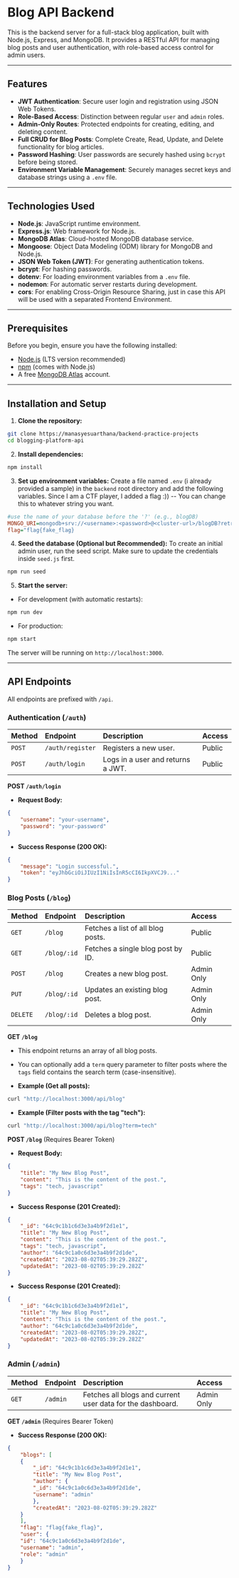 # Blog API Backend

This is the backend server for a full-stack blog application, built with Node.js, Express, and MongoDB. It provides a RESTful API for managing blog posts and user authentication, with role-based access control for admin users.

---

## Features

- **JWT Authentication**: Secure user login and registration using JSON Web Tokens.
- **Role-Based Access**: Distinction between regular `user` and `admin` roles.
- **Admin-Only Routes**: Protected endpoints for creating, editing, and deleting content.
- **Full CRUD for Blog Posts**: Complete Create, Read, Update, and Delete functionality for blog articles.
- **Password Hashing**: User passwords are securely hashed using `bcrypt` before being stored.
- **Environment Variable Management**: Securely manages secret keys and database strings using a `.env` file.

---

## Technologies Used

- **Node.js**: JavaScript runtime environment.
- **Express.js**: Web framework for Node.js.
- **MongoDB Atlas**: Cloud-hosted MongoDB database service.
- **Mongoose**: Object Data Modeling (ODM) library for MongoDB and Node.js.
- **JSON Web Token (JWT)**: For generating authentication tokens.
- **bcrypt**: For hashing passwords.
- **dotenv**: For loading environment variables from a `.env` file.
- **nodemon**: For automatic server restarts during development.
- **cors**: For enabling Cross-Origin Resource Sharing, just in case this API will be used with a separated Frontend Environment.

---

## Prerequisites

Before you begin, ensure you have the following installed:
- [Node.js](https://nodejs.org/en/) (LTS version recommended)
- [npm](https://www.npmjs.com/) (comes with Node.js)
- A free [MongoDB Atlas](https://www.mongodb.com/cloud/atlas) account.

---

## Installation and Setup

1. **Clone the repository:**
```sh
git clone https://manasyesuarthana/backend-practice-projects
cd blogging-platform-api
```

2. **Install dependencies:**
```sh
npm install
```

3. **Set up environment variables:**
Create a file named `.env` (i already provided a sample) in the `backend` root directory and add the following variables. Since I am a CTF player, I added a flag :)) -- You can change this to whatever string you want.

```ini
#use the name of your database before the '?' (e.g., blogDB)
MONGO_URI=mongodb+srv://<username>:<password>@<cluster-url>/blogDB?retryWrites=true&w=majority
flag="flag{fake_flag}
```

4. **Seed the database (Optional but Recommended):**
To create an initial admin user, run the seed script. Make sure to update the credentials inside `seed.js` first.
```sh
npm run seed
```

5. **Start the server:**
- For development (with automatic restarts):
```sh
npm run dev
```
- For production:
```sh
npm start
```

The server will be running on `http://localhost:3000`.

---

## API Endpoints

All endpoints are prefixed with `/api`.

### Authentication (`/auth`)

| Method | Endpoint         | Description                   | Access  |
| :----- | :--------------- | :---------------------------- | :------ |
| `POST` | `/auth/register` | Registers a new user.         | Public  |
| `POST` | `/auth/login`    | Logs in a user and returns a JWT. | Public  |

**POST `/auth/login`**
- **Request Body:**
```json
{
    "username": "your-username",
    "password": "your-password"
}
```
- **Success Response (200 OK):**
```json
{
    "message": "Login successful.",
    "token": "eyJhbGciOiJIUzI1NiIsInR5cCI6IkpXVCJ9..."
}
```

### Blog Posts (`/blog`)

| Method   | Endpoint     | Description                       | Access      |
| :------- | :----------- | :-------------------------------- | :---------- |
| `GET`    | `/blog`      | Fetches a list of all blog posts. | Public      |
| `GET`    | `/blog/:id`  | Fetches a single blog post by ID. | Public      |
| `POST`   | `/blog`      | Creates a new blog post.          | Admin Only  |
| `PUT`    | `/blog/:id`  | Updates an existing blog post.    | Admin Only  |
| `DELETE` | `/blog/:id`  | Deletes a blog post.              | Admin Only  |

**GET `/blog`**
- This endpoint returns an array of all blog posts.
- You can optionally add a `term` query parameter to filter posts where the `tags` field contains the search term (case-insensitive).

- **Example (Get all posts):**

```sh
curl "http://localhost:3000/api/blog"
```
- **Example (Filter posts with the tag "tech"):**

```sh
curl "http://localhost:3000/api/blog?term=tech"
```

**POST `/blog`** (Requires Bearer Token)
- **Request Body:**
```json
{
    "title": "My New Blog Post",
    "content": "This is the content of the post.",
    "tags": "tech, javascript"
}
```
- **Success Response (201 Created):**
```json
{
    "_id": "64c9c1b1c6d3e3a4b9f2d1e1",
    "title": "My New Blog Post",
    "content": "This is the content of the post.",
    "tags": "tech, javascript",
    "author": "64c9c1a0c6d3e3a4b9f2d1de",
    "createdAt": "2023-08-02T05:39:29.282Z",
    "updatedAt": "2023-08-02T05:39:29.282Z"
}
```

- **Success Response (201 Created):**
```json
{
    "_id": "64c9c1b1c6d3e3a4b9f2d1e1",
    "title": "My New Blog Post",
    "content": "This is the content of the post.",
    "author": "64c9c1a0c6d3e3a4b9f2d1de",
    "createdAt": "2023-08-02T05:39:29.282Z",
    "updatedAt": "2023-08-02T05:39:29.282Z"
}
```

### Admin (`/admin`)

| Method | Endpoint | Description                                       | Access     |
| :----- | :------- | :------------------------------------------------ | :--------- |
| `GET`  | `/admin` | Fetches all blogs and current user data for the dashboard. | Admin Only |

**GET `/admin`** (Requires Bearer Token)
- **Success Response (200 OK):**
```json
{
    "blogs": [
    {
        "_id": "64c9c1b1c6d3e3a4b9f2d1e1",
        "title": "My New Blog Post",
        "author": {
        "_id": "64c9c1a0c6d3e3a4b9f2d1de",
        "username": "admin"
        },
        "createdAt": "2023-08-02T05:39:29.282Z"
    }
    ],
    "flag": "flag{fake_flag}",
    "user": {
    "id": "64c9c1a0c6d3e3a4b9f2d1de",
    "username": "admin",
    "role": "admin"
    }
}

```
